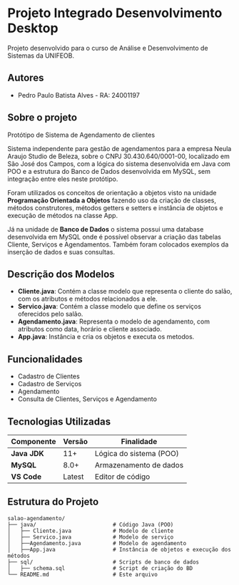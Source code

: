 # Projeto Integrado Desenvolvimento Desktop

Projeto desenvolvido para o curso de Análise e Desenvolvimento de Sistemas da UNIFEOB.




## Autores

- Pedro Paulo Batista Alves - RA: 24001197


## Sobre o projeto

Protótipo de Sistema de Agendamento de clientes

Sistema independente para gestão de agendamentos para a empresa Neula Araujo Studio de Beleza, sobre o CNPJ 30.430.640/0001-00, localizado em São José dos Campos, com a lógica do sistema desenvolvida em Java com POO e a estrutura do Banco de Dados desenvolvida em MySQL, sem integração entre eles neste protótipo.

Foram utilizados os conceitos de orientação a objetos visto na unidade **Programação Orientada a Objetos** fazendo uso da criação de classes, métodos construtores, métodos getters e setters e instância de objetos e execução de métodos na classe App.

Já na unidade de **Banco de Dados** o sistema possui uma database desenvolvida em MySQL onde é possível observar a criação das tabelas Cliente, Serviços e Agendamentos. Também foram colocados exemplos da inserção de dados e suas consultas.

## Descrição dos Modelos

- **Cliente.java**: Contém a classe modelo que representa o cliente do salão, com os atributos e métodos relacionados a ele.
- **Servico.java**: Contém a classe modelo que define os serviços oferecidos pelo salão.
- **Agendamento.java**: Representa o modelo de agendamento, com atributos como data, horário e cliente associado.
- **App.java**: Instância e cria os objetos e executa os metodos.


## Funcionalidades

- Cadastro de Clientes
- Cadastro de Serviços
- Agendamento
- Consulta de Clientes, Serviços e Agendamento


## Tecnologias Utilizadas

| Componente    | Versão  | Finalidade                      |
|---------------|---------|----------------------------------|
| **Java JDK**  | 11+     | Lógica do sistema (POO)         |
| **MySQL**     | 8.0+    | Armazenamento de dados          |
| **VS Code**   | Latest  | Editor de código                |


## Estrutura do Projeto
```
salao-agendamento/
├── java/                        # Código Java (POO)
│   ├── Cliente.java             # Modelo de cliente
│   ├── Servico.java             # Modelo de serviço
│   ├──Agendamento.java          # Modelo de agendamento
│   ├──App.java                  # Instância de objetos e execução dos métodos
├── sql/                         # Scripts de banco de dados
│   ├── schema.sql               # Script de criação do BD
└── README.md                    # Este arquivo

```
